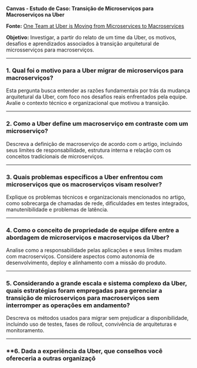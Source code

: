 **Canvas - Estudo de Caso: Transição de Microserviços para Macroserviços na Uber**

**Fonte:** [One Team at Uber is Moving from Microservices to Macroservices](https://highscalability.com/one-team-at-uber-is-moving-from-microservices-to-macroservic/)

**Objetivo:** Investigar, a partir do relato de um time da Uber, os motivos, desafios e aprendizados associados à transição arquitetural de microsserviços para macroserviços.

---

### **1. Qual foi o motivo para a Uber migrar de microserviços para macroserviços?**

Esta pergunta busca entender as razões fundamentais por trás da mudança arquitetural da Uber, com foco nos desafios reais enfrentados pela equipe. Avalie o contexto técnico e organizacional que motivou a transição.

---

### **2. Como a Uber define um macroserviço em contraste com um microserviço?**

Descreva a definição de macroserviço de acordo com o artigo, incluindo seus limites de responsabilidade, estrutura interna e relação com os conceitos tradicionais de microserviços.

---

### **3. Quais problemas específicos a Uber enfrentou com microserviços que os macroserviços visam resolver?**

Explique os problemas técnicos e organizacionais mencionados no artigo, como sobrecarga de chamadas de rede, dificuldades em testes integrados, manutenibilidade e problemas de latência.

---

### **4. Como o conceito de propriedade de equipe difere entre a abordagem de microserviços e macroserviços da Uber?**

Analise como a responsabilidade pelas aplicações e seus limites mudam com macroserviços. Considere aspectos como autonomia de desenvolvimento, deploy e alinhamento com a missão do produto.

---

### **5. Considerando a grande escala e sistema complexo da Uber, quais estratégias foram empregadas para gerenciar a transição de microserviços para macroserviços sem interromper as operações em andamento?**

Descreva os métodos usados para migrar sem prejudicar a disponibilidade, incluindo uso de testes, fases de rollout, convivência de arquiteturas e monitoramento.

---

### \*\*6. Dada a experiência da Uber, que conselhos você ofereceria a outras organizaçõ
